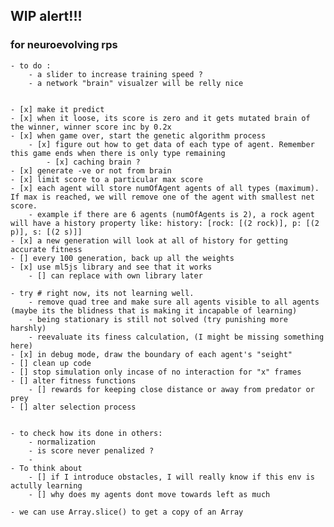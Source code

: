 
## WIP alert!!!


### for neuroevolving rps
    - to do :
        - a slider to increase training speed ?
        - a network "brain" visualzer will be relly nice 


    - [x] make it predict
    - [x] when it loose, its score is zero and it gets mutated brain of the winner, winner score inc by 0.2x
    - [x] when game over, start the genetic algorithm process
        - [x] figure out how to get data of each type of agent. Remember this game ends when there is only type remaining
            - [x] caching brain ?
    - [x] generate -ve or not from brain
    - [x] limit score to a particular max score
    - [x] each agent will store numOfAgent agents of all types (maximum). If max is reached, we will remove one of the agent with smallest net score.
        - example if there are 6 agents (numOfAgents is 2), a rock agent will have a history property like: history: [rock: [(2 rock)], p: [(2 p)], s: [(2 s)]]
    - [x] a new generation will look at all of history for getting accurate fitness
    - [] every 100 generation, back up all the weights 
    - [x] use ml5js library and see that it works
        - [] can replace with own library later

    - try # right now, its not learning well. 
        - remove quad tree and make sure all agents visible to all agents (maybe its the blidness that is making it incapable of learning)
        - being stationary is still not solved (try punishing more harshly)
        - reevaluate its finess calculation, (I might be missing something here)
    - [x] in debug mode, draw the boundary of each agent's "seight"
    - [] clean up code
    - [] stop simulation only incase of no interaction for "x" frames
    - [] alter fitness functions
        - [] rewards for keeping close distance or away from predator or prey
    - [] alter selection process


    - to check how its done in others:
        - normalization
        - is score never penalized ?
        - 
    - To think about
        - [] if I introduce obstacles, I will really know if this env is actully learning
        - [] why does my agents dont move towards left as much

    - we can use Array.slice() to get a copy of an Array
    